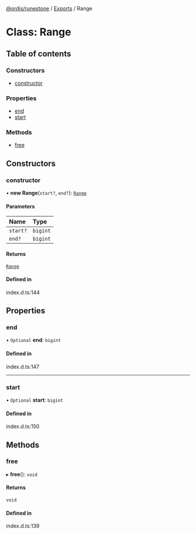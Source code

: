 [@ordjs/runestone](../README.md) / [Exports](../modules.md) / Range

# Class: Range

## Table of contents

### Constructors

- [constructor](Range.md#constructor)

### Properties

- [end](Range.md#end)
- [start](Range.md#start)

### Methods

- [free](Range.md#free)

## Constructors

### constructor

• **new Range**(`start?`, `end?`): [`Range`](Range.md)

#### Parameters

| Name | Type |
| :------ | :------ |
| `start?` | `bigint` |
| `end?` | `bigint` |

#### Returns

[`Range`](Range.md)

#### Defined in

index.d.ts:144

## Properties

### end

• `Optional` **end**: `bigint`

#### Defined in

index.d.ts:147

___

### start

• `Optional` **start**: `bigint`

#### Defined in

index.d.ts:150

## Methods

### free

▸ **free**(): `void`

#### Returns

`void`

#### Defined in

index.d.ts:139
